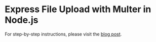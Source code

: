 # Express File Upload with Multer in Node.js

For step-by-step instructions, please visit the [blog post](https://attacomsian.com/blog/express-file-upload-multer).
